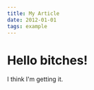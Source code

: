 ```yaml
---
title: My Article
date: 2012-01-01
tags: example
---
```


<h1>Hello bitches!</h1>
<p>I think I'm getting it.</p>

